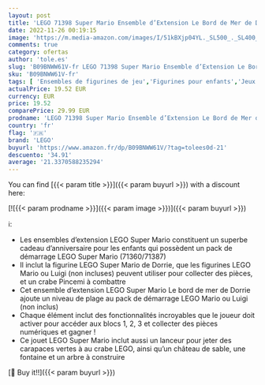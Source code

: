 ```yaml
---
layout: post
title: 'LEGO 71398 Super Mario Ensemble d’Extension Le Bord de Mer de Dorrie  Jouet de Construction avec Crabe pour Enfants +6 Ans'
date: 2022-11-26 00:19:15
image: 'https://m.media-amazon.com/images/I/51kBXjp04YL._SL500_._SL400_.jpg'
comments: true
category: ofertas
author: 'tole.es'
slug: 'B09BNWW61V-fr LEGO 71398 Super Mario Ensemble d’Extension Le Bord de Mer...'
sku: 'B09BNWW61V-fr'
tags: [ 'Ensembles de figurines de jeu','Figurines pour enfants','Jeux de construction','Jeux et Jouets','Jeux et jouets','lego','🇫🇷', ]
actualPrice: 19.52 EUR
currency: EUR
price: 19.52
comparePrice: 29.99 EUR
prodname: 'LEGO 71398 Super Mario Ensemble d’Extension Le Bord de Mer de Dorrie  Jouet de Construction avec Crabe pour Enfants +6 Ans'
country: 'fr'
flag: '🇫🇷'
brand: 'LEGO'
buyurl: 'https://www.amazon.fr/dp/B09BNWW61V/?tag=tolees0d-21'
descuento: '34.91'
average: '21.3370588235294'
---
```


You can find [{{< param title >}}]({{< param buyurl >}}) with a discount here:

[![{{< param prodname >}}]({{< param image >}})]({{< param buyurl >}})

ℹ️:

- Les ensembles d’extension LEGO Super Mario constituent un superbe cadeau d’anniversaire pour les enfants qui possèdent un pack de démarrage LEGO Super Mario (71360/71387)
- Il inclut la figurine LEGO Super Mario de Dorrie, que les figurines LEGO Mario ou Luigi (non incluses) peuvent utiliser pour collecter des pièces, et un crabe Pincemi à combattre
- Cet ensemble d’extension LEGO Super Mario Le bord de mer de Dorrie ajoute un niveau de plage au pack de démarrage LEGO Mario ou Luigi (non inclus)
- Chaque élément inclut des fonctionnalités incroyables que le joueur doit activer pour accéder aux blocs 1, 2, 3 et collecter des pièces numériques et gagner !
- Ce jouet LEGO Super Mario inclut aussi un lanceur pour jeter des carapaces vertes à au crabe LEGO, ainsi qu’un château de sable, une fontaine et un arbre à construire

[🛒 Buy it!!]({{< param buyurl >}})
